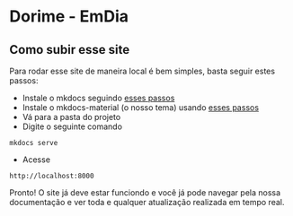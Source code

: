 # Dorime - EmDia

## Como subir esse site

Para rodar esse site de maneira local é bem simples, basta seguir estes passos:

* Instale o mkdocs seguindo [esses passos](https://www.mkdocs.org/#installation)
* Instale o mkdocs-material (o nosso tema) usando [esses passos](https://squidfunk.github.io/mkdocs-material/getting-started/#with-pip)
* Vá para a pasta do projeto
* Digite o seguinte comando
```
mkdocs serve
```
* Acesse
```
http://localhost:8000
```
Pronto! O site já deve estar funciondo e você já pode navegar pela nossa documentação e ver toda e qualquer atualização realizada em tempo real.